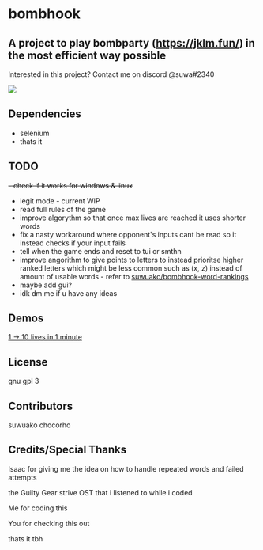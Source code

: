 # bombhook
## A project to play bombparty (https://jklm.fun/) in the most efficient way possible

Interested in this project? Contact me on discord @suwa#2340

<img src="https://cdn.discordapp.com/attachments/879261281473937451/996136411742871572/demo.gif">

## Dependencies

 - selenium 
 - thats it

## TODO
~~- check if it works for windows & linux~~
- legit mode - current WIP
- read full rules of the game
- improve algorythm so that once max lives are reached it uses shorter words 
- fix a nasty workaround where opponent's inputs cant be read so it instead checks if your input fails 
- tell when the game ends and reset to tui or smthn
- improve angorithm to give points to letters to instead prioritse higher ranked letters which might be less common such as (x, z) instead of amount of usable words - refer to <a href="https://github.com/suwuako/bombhook-word-rankings"> suwuako/bombhook-word-rankings </a>
- maybe add gui?
- idk dm me if u have any ideas

## Demos

<a href="https://www.youtube.com/watch?v=9OiR680KXfU">1 -> 10 lives in 1 minute<a>

## License

gnu gpl 3 

## Contributors

suwuako
chocorho

## Credits/Special Thanks
Isaac for giving me the idea on how to handle repeated words and failed attempts

the Guilty Gear strive OST that i listened to while i coded

Me for coding this

You for checking this out 

thats it tbh
